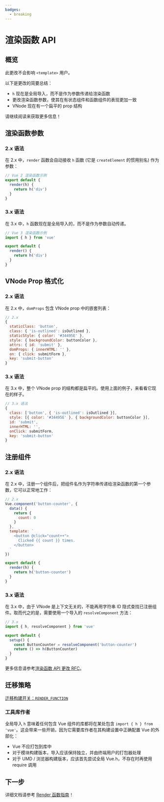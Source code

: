 ```yaml
---
badges:
  - breaking
---
```

# 渲染函数 API <MigrationBadges :badges="$frontmatter.badges" />

## 概览

此更改不会影响 `<template>` 用户。

以下是更改的简要总结：

- `h` 现在是全局导入，而不是作为参数传递给渲染函数
- 更改渲染函数参数，使其在有状态组件和函数组件的表现更加一致
- VNode 现在有一个扁平的 prop 结构

请继续阅读来获取更多信息！

## 渲染函数参数

### 2.x 语法

在 2.x 中，`render` 函数会自动接收 `h` 函数 (它是 `createElement` 的惯用别名) 作为参数：

```js
// Vue 2 渲染函数示例
export default {
  render(h) {
    return h('div')
  }
}
```

### 3.x 语法

在 3.x 中，`h` 函数现在是全局导入的，而不是作为参数自动传递。

```js
// Vue 3 渲染函数示例
import { h } from 'vue'

export default {
  render() {
    return h('div')
  }
}
```

## VNode Prop 格式化

### 2.x 语法

在 2.x 中，`domProps` 包含 VNode prop 中的嵌套列表：

```js
// 2.x
{
  staticClass: 'button',
  class: { 'is-outlined': isOutlined },
  staticStyle: { color: '#34495E' },
  style: { backgroundColor: buttonColor },
  attrs: { id: 'submit' },
  domProps: { innerHTML: '' },
  on: { click: submitForm },
  key: 'submit-button'
}
```

### 3.x 语法

在 3.x 中，整个 VNode prop 的结构都是扁平的。使用上面的例子，来看看它现在的样子。

```js
// 3.x 语法
{
  class: ['button', { 'is-outlined': isOutlined }],
  style: [{ color: '#34495E' }, { backgroundColor: buttonColor }],
  id: 'submit',
  innerHTML: '',
  onClick: submitForm,
  key: 'submit-button'
}
```

## 注册组件

### 2.x 语法

在 2.x 中，注册一个组件后，把组件名作为字符串传递给渲染函数的第一个参数，它可以正常地工作：

```js
// 2.x
Vue.component('button-counter', {
  data() {
    return {
      count: 0
    }
  },
  template: `
    <button @click="count++">
      Clicked {{ count }} times.
    </button>
  `
})

export default {
  render(h) {
    return h('button-counter')
  }
}
```

### 3.x 语法

在 3.x 中，由于 VNode 是上下文无关的，不能再用字符串 ID 隐式查找已注册组件。取而代之的是，需要使用一个导入的 `resolveComponent` 方法：

```js
// 3.x
import { h, resolveComponent } from 'vue'

export default {
  setup() {
    const ButtonCounter = resolveComponent('button-counter')
    return () => h(ButtonCounter)
  }
}

```

更多信息请参考[渲染函数 API 更改 RFC](https://github.com/vuejs/rfcs/blob/master/active-rfcs/0008-render-function-api-change.md#context-free-vnodes)。

## 迁移策略

[迁移构建开关：`RENDER_FUNCTION`](../migration-build.html#兼容性配置)

### 工具库作者

全局导入 `h` 意味着任何包含 Vue 组件的库都将在某处包含 `import { h } from 'vue'`。这会带来一些开销，因为它需要库作者在其构建设置中正确配置 Vue 的外部化：

- Vue 不应打包到库中
- 对于模块构建版本，导入应该保持独立，并由终端用户的打包器处理
- 对于 UMD / 浏览器构建版本，应该首先尝试全局 Vue.h，不存在时再使用 require 调用

## 下一步

详细文档请参考 [Render 函数指南](https://cn.vuejs.org/guide/extras/render-function.html)！
